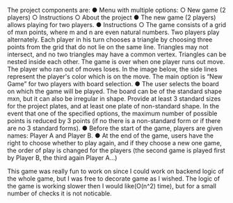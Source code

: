 The project components are:
  ● Menu with multiple options:
    ○ New game (2 players)
    ○ Instructions
    ○ About the project
  ● The new game (2 players) allows playing for two players.
  ● Instructions
    ○ The game consists of a grid of mxn points, where m and n are even natural numbers. Two players play
    alternately. Each player in his turn chooses a triangle by choosing three points from the grid that do not
    lie on the same line. Triangles may not intersect, and no two triangles may have a common vertex.
    Triangles can be nested inside each other. The game is over when one player runs out
    move. The player who ran out of moves loses. In the image below, the side lines represent the player's color
    which is on the move.
The main option is “New Game” for two players with board selection. 
  ● The user selects the board on which the game will be played. The board can be of the standard shape mxn,
  but it can also be irregular in shape. Provide at least 3 standard sizes for the project
  plates, and at least one plate of non-standard shape. In the event that one of the
  specified options, the maximum number of possible points is reduced by 3 points (if no
  there is a non-standard form or if there are no 3 standard forms).
  ● Before the start of the game, players are given names: Player A and Player B.
  ● At the end of the game, users have the right to choose whether to play again, and if they choose a new one
  game, the order of play is changed for the players (the second game is played first by Player B, the third again
  Player A...)

This game was really fun to work on since I could work on backend logic of the whole game, but I was free to decorate game as I wished. The logic of the game is working slower then I would like(O(n^2) time), but for a small number of checks it is not noticable.
